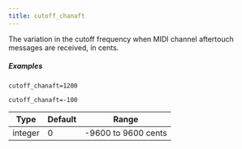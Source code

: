 ```yaml
---
title: cutoff_chanaft
---
```

The variation in the cutoff frequency when
MIDI channel aftertouch messages are received, in cents.

##### Examples

```
cutoff_chanaft=1200

cutoff_chanaft=-100
```

| Type    | Default | Range               |
| ---     | ---     | ---                 |
| integer | 0       | -9600 to 9600 cents |
